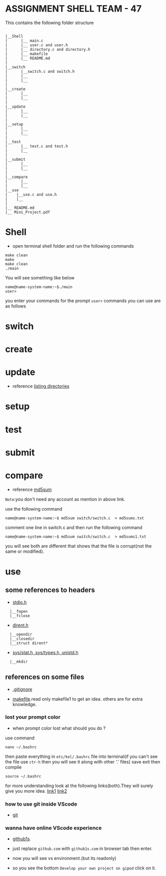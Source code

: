 # ASSIGNMENT SHELL TEAM - 47

This contains the following folder structure

```

|__Shell
|      |__ main.c
|      |__ user.c and user.h
|      |__ directory.c and directory.h
|      |__ makefile
|      |__ README.md
|
|__switch
|      |__switch.c and switch.h
|      |__
|      |__
|
|__create
|      |__
|      |__
|
|__update
|      |__
|      |__
|
|__setup
|      |__
|      |__
|
|__test
|      |__ test.c and test.h
|      |__
|
|__submit
|      |__
|      |__
|
|__compare
|      |__
|      |__
|__use
|    |__use.c and use.h
|    |__
|
|__ README.md
|__ Mini_Project.pdf

```

# Shell
- open terminal shell folder and run the following commands
```
make clean
make 
make clean
./main
```
You will see something like below

```
name@name-system-name:~$./main
user>
```
you enter your commands for the prompt `user>`
commands you can use are as follows

# switch

# create 

# update

- reference [listing directories](https://www.youtube.com/watch?v=j9yL30R6npk)

# setup

# test 

# submit

# compare

- reference [md5sum](https://www.a2hosting.in/kb/developer-corner/linux/working-with-file-checksums)

`Note`:you don't need any account as mention in above link.

use the following command

```
name@name-system-name:~$ md5sum switch/switch.c  > md5sums.txt

```
comment one line in switch.c and then run the following command

```
name@name-system-name:~$ md5sum switch/switch.c  > md5sums1.txt

```
you will see both are different that shows that the file is corrupt(not the same or modified).

# use

## some references to headers


- [stdio.h](https://en.wikipedia.org/wiki/C_file_input/output) 
```
  |__fopen
  |__fclose
```
- [dirent.h](https://en.wikibooks.org/wiki/C_Programming/POSIX_Reference/dirent.h)

```
  |__opendir
  |__closedir
  |__struct dirent*
```
- [sys/stat.h ,sys/types.h ,unistd.h]()

```
  |__mkdir
```
## references on some files
- [.gitignore](https://www.pluralsight.com/guides/how-to-use-gitignore-file)

- [makefile](https://www.cs.colby.edu/maxwell/courses/tutorials/maketutor/).read only makefile1 to get an idea. others are for extra knowledge.

### lost your prompt color
- when prompt color lost what should you do ?

use command

```
nano ~/.bashrc
```
then paste everything in `etc/kel/.bashrc` file into terminal(if you can't see the file use `ctr-h` then you will see it along with other '.' files)
save exit
then compile
```
source ~/.bashrc
```
for more understanding look at the following links(both).They will surely give you more idea.
[link1](https://askubuntu.com/questions/404424/how-do-i-restore-bashrc-to-its-default)
[link2](https://linuxhostsupport.com/blog/how-to-change-the-color-of-your-linux-prompt/)

### how to use git inside VScode

- [git](https://www.youtube.com/watch?v=F2DBSH2VoHQ)

### wanna have online VScode experience

- [github1s](https://github1s.com/).

- just replace `github.com` with `github1s.com` in browser tab then enter.
- now you will see vs environment.(but its readonly)
- so you see the bottom `Develop your own project on gipod`  click on it.
